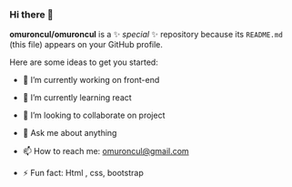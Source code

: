 ### Hi there 👋


**omuroncul/omuroncul** is a ✨ _special_ ✨ repository because its `README.md` (this file) appears on your GitHub profile.

Here are some ideas to get you started:

- 🔭 I’m currently working on front-end
- 🌱 I’m currently learning react
- 👯 I’m looking to collaborate on project

- 💬 Ask me about anything
- 📫 How to reach me: omuroncul@gmail.com

- ⚡ Fun fact: Html , css, bootstrap

